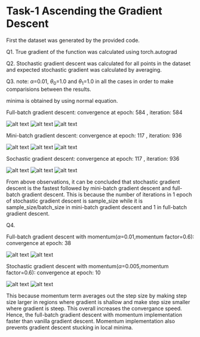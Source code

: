 # Task-1 Ascending the Gradient Descent

First the dataset was generated by the provided code.

Q1. True gradient of the function was calculated using torch.autograd

Q2. Stochastic gradient descent was calculated for all points in the dataset and expected stochastic gradient was calculated by averaging.

Q3. note: $\alpha$=0.01, $\theta_0$=1.0 and $\theta_1$=1.0 in all the cases in order to make comparisions between the results.

minima is obtained by using normal equation.

Full-batch gradient descent: convergence at epoch: 584
, iteration: 584

![alt text](image-3.png)
![alt text](image-4.png)
![alt text](full_batch_gradient_descent_contour-1.gif)

Mini-batch gradient descent: convergence at epoch: 117
, iteration: 936

![alt text](image-5.png)
![alt text](image-6.png)
![alt text](mini_batch_gradient_descent_contour.gif)

Sochastic gradient descent: convergence at epoch: 117
, iteration: 936

![alt text](image-7.png)
![alt text](image-8.png)
![alt text](stochastic_gradient_descent_contour.gif)

From above observations, it can be concluded that stochastic gradient descent is the fastest followed by mini-batch gradient descent and full-batch gradient descent. This is because the number of iterations in 1 epoch of stochastic gradient descent is sample_size while it is sample_size/batch_size in mini-batch gradient descent and 1 in full-batch gradient descent.

Q4.



Full-batch gradient descent with momentum($\alpha$=0.01,momentum factor=0.6):
convergence at epoch: 38

![alt text](image-9.png)
![alt text](full_batch_gradient_descent_with_momentum_contour-1.gif)

Stochastic gradient descent with momentum($\alpha$=0.005,momentum factor=0.6):
convergence at epoch: 10

![alt text](image-10.png)
![alt text](stochastic_gradient_descent_with_momentum_contour-1.gif)

This because momentum term averages out the step size by making step size larger in regions where gradient is shallow and make step size smaller where gradient is steep. This overall increases the convergance speed. Hence, the full-batch gradient descent with momentum implementation faster than vanilla gradient descent. Momentum implementation also prevents gradient descent stucking in local minima.
